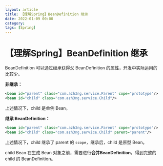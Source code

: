 ```yaml
---
layout: article  
title: 【理解Spring】BeanDefinition 继承  
date: 2022-01-09 00:00
category:
tags: [Spring]
---
```


# 【理解Spring】BeanDefinition 继承
BeanDefinition 可以通过继承获得父 BeanDefinition 的属性，开发中实际运用的比较少。

**非继承：**

```xml
<bean id="parent" class="com.azh3ng.service.Parent" cope="prototype"/>
<bean id="child" class="com.azh3ng.service.Child"/>
```

上述情况下，child 是单例 Bean。

**继承 BeanDefinition：**

```xml
<bean id="parent" class="com.azh3ng.service.Parent" cope="prototype"/>
<bean id="child" class="com.azh3ng.service.Child" parent="parent"/>
```

上述情况下，child 继承了 parent 的 `scope`，继承后，child 是原型 Bean。

child Bean 在生成 Bean 对象之前，需要进行**合并BeanDefinition**，得到完整的 child 的 BeanDefinition。